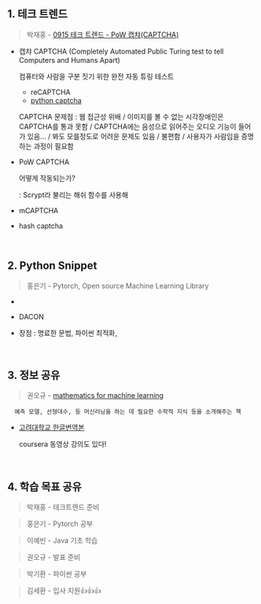 ## 1. 테크 트렌드

> 박재홍 - [0915 테크 트렌드 - PoW 캡챠(CAPTCHA)](https://docs.google.com/document/d/13gzqAOINhNtAMMlULd8JQidMWyDFkNGq97ubg9h5yTA/edit#heading=h.qbcwidi6qp0)

  - 캡챠 CAPTCHA (Completely Automated Public Turing test to tell Computers and Humans Apart)

    컴퓨터와 사람을 구분 짓기 위한 완전 자동 튜링 테스트
    
      - reCAPTCHA
      - [python captcha](https://pypi.org/project/captcha/)

    
    CAPTCHA 문제점 : 웹 접근성 위배 / 이미지를 볼 수 없는 시각장애인은 CAPTCHA를 통과 못함 / CAPTCHA에는 음성으로 읽어주는 오디오 기능이 들어가 있음... / 봐도  모를정도로 어려운 문제도 있음 / 불편함 / 사용자가 사람임을 증명하는 과정이 필요함

    
    
    
  - PoW CAPTCHA 
    
    어떻게 작동되는가?

    : Scrypt라 불리는 해쉬 함수를 사용해 
    
  - mCAPTCHA

  - hash captcha



&nbsp;



## 2. Python Snippet

> 홍은기 - Pytorch, Open source Machine Learning Library

  - 

  - DACON

  - 장점 : 명료한 문법, 파이썬 최적화, 


&nbsp;



## 3. 정보 공유

> 권오규 - [mathematics for machine learning](https://mml-book.github.io/book/mml-book.pdf)

      예측 모델, 선형대수, 등 머신러닝을 하는 데 필요한 수학적 지식 등을 소개해주는 책

  - [고려대학교 한글번역본](http://savanna.korea.ac.kr/wp/?page_id=605)

      coursera 동영상 강의도 있다!

&nbsp;



## 4. 학습 목표 공유

> 박재홍 - 테크트렌드 준비

> 홍은기 - Pytorch 공부

> 이예빈 - Java 기초 학습

> 권오규 - 발표 준비

> 박기환 - 파이썬 공부

> 김세환 - 입사 지원👍👍👍
